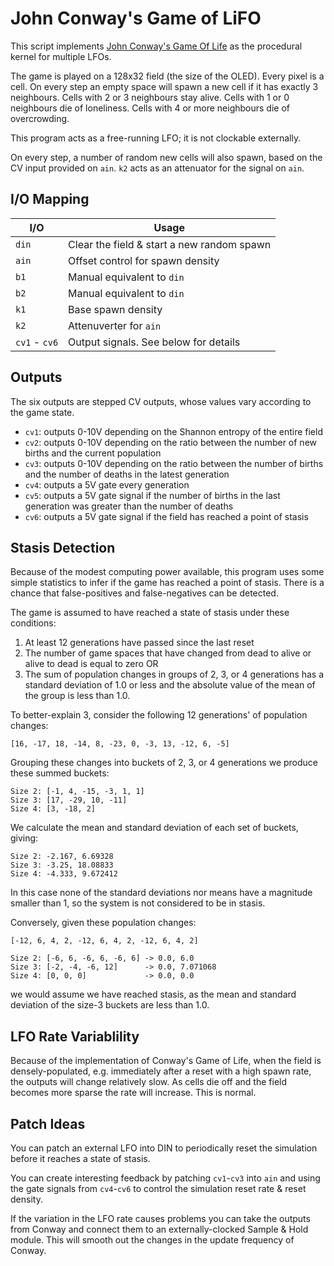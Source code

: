 # John Conway's Game of LiFO

This script implements [John Conway's Game Of Life](https://en.wikipedia.org/wiki/Conway%27s_Game_of_Life) as the
procedural kernel for multiple LFOs.

The game is played on a 128x32 field (the size of the OLED). Every pixel is a cell. On every step an empty space will
spawn a new cell if it has exactly 3 neighbours. Cells with 2 or 3 neighbours stay alive. Cells with 1 or 0 neighbours
die of loneliness. Cells with 4 or more neighbours die of overcrowding.

This program acts as a free-running LFO; it is not clockable externally.

On every step, a number of random new cells will also spawn, based on the CV input provided on `ain`. `k2` acts
as an attenuator for the signal on `ain`.

## I/O Mapping

| I/O           | Usage
|---------------|-------------------------------------------------------------------|
| `din`         | Clear the field & start a new random spawn                        |
| `ain`         | Offset control for spawn density                                  |
| `b1`          | Manual equivalent to `din`                                        |
| `b2`          | Manual equivalent to `din`                                        |
| `k1`          | Base spawn density                                                |
| `k2`          | Attenuverter for `ain`                                            |
| `cv1` - `cv6` | Output signals. See below for details                             |

## Outputs

The six outputs are stepped CV outputs, whose values vary according to the game state.

- `cv1`: outputs 0-10V depending on the Shannon entropy of the entire field
- `cv2`: outputs 0-10V depending on the ratio between the number of new births and the current population
- `cv3`: outputs 0-10V depending on the ratio between the number of births and the number of deaths in the
         latest generation
- `cv4`: outputs a 5V gate every generation
- `cv5`: outputs a 5V gate signal if the number of births in the last generation was greater than the number
         of deaths
- `cv6`: outputs a 5V gate signal if the field has reached a point of stasis

## Stasis Detection

Because of the modest computing power available, this program uses some simple statistics to infer if the game has
reached a point of stasis. There is a chance that false-positives and false-negatives can be detected.

The game is assumed to have reached a state of stasis under these conditions:
1. At least 12 generations have passed since the last reset
2. The number of game spaces that have changed from dead to alive or alive to dead is equal to zero OR
3. The sum of population changes in groups of 2, 3, or 4 generations has a standard deviation of 1.0 or less
   and the absolute value of the mean of the group is less than 1.0.

To better-explain 3, consider the following 12 generations' of population changes:
```
[16, -17, 18, -14, 8, -23, 0, -3, 13, -12, 6, -5]
```

Grouping these changes into buckets of 2, 3, or 4 generations we produce these summed buckets:

```
Size 2: [-1, 4, -15, -3, 1, 1]
Size 3: [17, -29, 10, -11]
Size 4: [3, -18, 2]
```

We calculate the mean and standard deviation of each set of buckets, giving:
```
Size 2: -2.167, 6.69328
Size 3: -3.25, 18.08833
Size 4: -4.333, 9.672412
```

In this case none of the standard deviations nor means have a magnitude smaller than 1, so the system is not
considered to be in stasis.

Conversely, given these population changes:
```
[-12, 6, 4, 2, -12, 6, 4, 2, -12, 6, 4, 2]

Size 2: [-6, 6, -6, 6, -6, 6] -> 0.0, 6.0
Size 3: [-2, -4, -6, 12]      -> 0.0, 7.071068
Size 4: [0, 0, 0]             -> 0.0, 0.0
```
we would assume we have reached stasis, as the mean and standard deviation of the size-3 buckets are less than 1.0.

## LFO Rate Variablility

Because of the implementation of Conway's Game of Life, when the field is densely-populated, e.g. immediately after a
reset with a high spawn rate, the outputs will change relatively slow.  As cells die off and the field becomes more
sparse the rate will increase.  This is normal.

## Patch Ideas

You can patch an external LFO into DIN to periodically reset the simulation before it reaches a state of stasis.

You can create interesting feedback by patching `cv1`-`cv3` into `ain` and using the gate signals from `cv4`-`cv6`
to control the simulation reset rate & reset density.

If the variation in the LFO rate causes problems you can take the outputs from Conway and connect them to an
externally-clocked Sample & Hold module. This will smooth out the changes in the update frequency of Conway.
